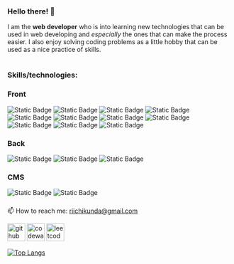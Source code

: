 ### Hello there! :duck:
I am the **web developer** who is into learning new technologies that can be used in web developing and *especially* the ones that can make the process easier. I also enjoy solving coding problems as a little hobby that can be used as a nice practice of skills.
#

### Skills/technologies:

### Front
<img alt="Static Badge" src="https://img.shields.io/badge/JavaScript-yellow"> <img alt="Static Badge" src="https://img.shields.io/badge/HTML-E34F26"> <img alt="Static Badge" src="https://img.shields.io/badge/CSS-1572B6"> <img alt="Static Badge" src="https://img.shields.io/badge/Figma-F24E1E"> <img alt="Static Badge" src="https://img.shields.io/badge/Bootstrap-7531f9"> <img alt="Static Badge" src="https://img.shields.io/badge/Sass/SCSS-bf4080"> <img alt="Static Badge" src="https://img.shields.io/badge/TypeScript-3178c6"> <img alt="Static Badge" src="https://img.shields.io/badge/jQuery-0769ad"> <img alt="Static Badge" src="https://img.shields.io/badge/React-1572B6"> <img alt="Static Badge" src="https://img.shields.io/badge/Vue-green"> <img alt="Static Badge" src="https://img.shields.io/badge/Tailwind-hotpink">

### Back
<img alt="Static Badge" src="https://img.shields.io/badge/Python-3776AB">  <img alt="Static Badge" src="https://img.shields.io/badge/PHP-0769ad"> <img alt="Static Badge" src="https://img.shields.io/badge/SQL-turqoise">

### CMS
 <img alt="Static Badge" src="https://img.shields.io/badge/Open Cart-blue"> <img alt="Static Badge" src="https://img.shields.io/badge/Wordpress-hotpink">



###

📫 How to reach me: riichikunda@gmail.com


[<img src='https://cdn.jsdelivr.net/npm/simple-icons@3.0.1/icons/github.svg' alt='github' height='40'>](https://github.com/riichikun)  [<img src='https://cdn.jsdelivr.net/npm/simple-icons@3.0.1/icons/codewars.svg' alt='codewars' height='40'>](https://www.codewars.com/users/riichikun)  [<img src='https://cdn.jsdelivr.net/npm/simple-icons@3.0.1/icons/leetcode.svg' alt='leetcode' height='40'>](https://leetcode.com/riichikun/)  

[![Top Langs](https://github-readme-stats.vercel.app/api/top-langs/?username=riichikun)](https://github.com/anuraghazra/github-readme-stats)

